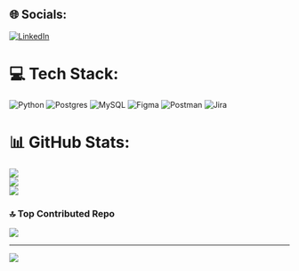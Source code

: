
## 🌐 Socials:
[![LinkedIn](https://img.shields.io/badge/LinkedIn-%230077B5.svg?logo=linkedin&logoColor=white)](https://linkedin.com/in/https://www.linkedin.com/in/bet%C3%BClsemerci%CC%87/) 

# 💻 Tech Stack:
![Python](https://img.shields.io/badge/python-3670A0?style=for-the-badge&logo=python&logoColor=ffdd54) ![Postgres](https://img.shields.io/badge/postgres-%23316192.svg?style=for-the-badge&logo=postgresql&logoColor=white) ![MySQL](https://img.shields.io/badge/mysql-%2300000f.svg?style=for-the-badge&logo=mysql&logoColor=white) ![Figma](https://img.shields.io/badge/figma-%23F24E1E.svg?style=for-the-badge&logo=figma&logoColor=white) ![Postman](https://img.shields.io/badge/Postman-FF6C37?style=for-the-badge&logo=postman&logoColor=white) ![Jira](https://img.shields.io/badge/jira-%230A0FFF.svg?style=for-the-badge&logo=jira&logoColor=white)
# 📊 GitHub Stats:
![](https://github-readme-stats.vercel.app/api?username=Betul-Semerci&theme=dark&hide_border=false&include_all_commits=false&count_private=false)<br/>
![](https://github-readme-streak-stats.herokuapp.com/?user=Betul-Semerci&theme=dark&hide_border=false)<br/>
![](https://github-readme-stats.vercel.app/api/top-langs/?username=Betul-Semerci&theme=dark&hide_border=false&include_all_commits=false&count_private=false&layout=compact)

### 🔝 Top Contributed Repo
![](https://github-contributor-stats.vercel.app/api?username=Betul-Semerci&limit=5&theme=dark&combine_all_yearly_contributions=true)

---
[![](https://visitcount.itsvg.in/api?id=Betul-Semerci&icon=2&color=8)](https://visitcount.itsvg.in)

<!-- Proudly created with GPRM ( https://gprm.itsvg.in ) -->
